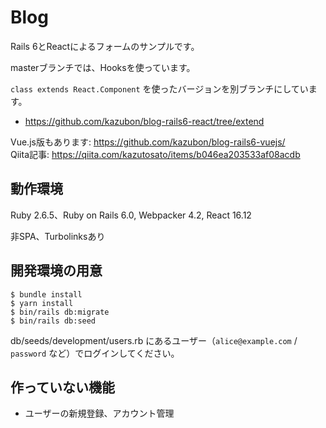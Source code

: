 # Blog

Rails 6とReactによるフォームのサンプルです。

masterブランチでは、Hooksを使っています。

`class extends React.Component` を使ったバージョンを別ブランチにしています。
- https://github.com/kazubon/blog-rails6-react/tree/extend

Vue.js版もあります: https://github.com/kazubon/blog-rails6-vuejs/ <br>
Qiita記事: https://qiita.com/kazutosato/items/b046ea203533af08acdb

## 動作環境

Ruby 2.6.5、Ruby on Rails 6.0, Webpacker 4.2, React 16.12

非SPA、Turbolinksあり

## 開発環境の用意

```
$ bundle install
$ yarn install
$ bin/rails db:migrate
$ bin/rails db:seed
```

db/seeds/development/users.rb にあるユーザー（`alice@example.com` / `password` など）でログインしてください。

## 作っていない機能

- ユーザーの新規登録、アカウント管理

